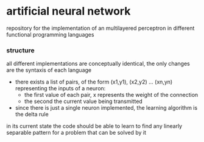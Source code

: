 # artificial neural network
repository for the implementation of an multilayered perceptron in different functional programming languages

### structure
all different implementations are conceptually identical, the only changes are the syntaxis of each language
- there exists a list of pairs, of the form (x1,y1), (x2,y2) ... (xn,yn) representing the inputs of a neuron:
    - the first value of each pair, x represents the weight of the connection
    - the second the current value being transmitted
- since there is just a single neuron implemented, the learning algorithm is the delta rule

in its current state the code should be able to learn to find any linearly separable pattern for a problem that can be solved by it
